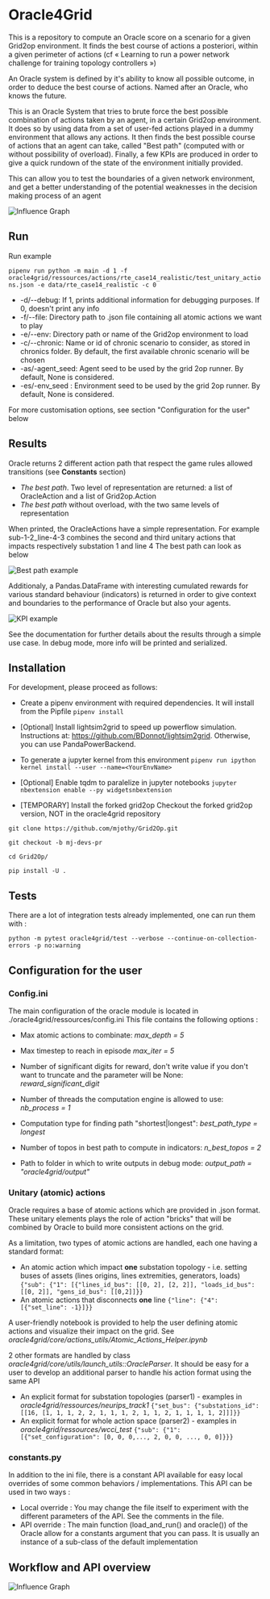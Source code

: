 # Oracle4Grid

This is a repository to compute an Oracle score on a scenario for a given Grid2op environment.
It finds the best course of actions a posteriori, within a given perimeter of actions (cf « Learning to run a power network challenge for training topology controllers »)

An Oracle system is defined by it's ability to know all possible outcome,
in order to deduce the best course of actions. Named after an Oracle, who knows the future.

This is an Oracle System that tries to brute force the best possible combination of actions taken by an agent, in a certain Grid2op environment.
It does so by using data from a set of user-fed actions played in a dummy environment that allows any actions.
It then finds the best possible course of actions that an agent can take, called "Best path" (computed with or without possibility of overload).
Finally, a few KPIs are produced in order to give a quick rundown of the state of the environment initially provided.

This can allow you to test the boundaries of a given network environment, and get a better understanding of the potential weaknesses
in the decision making process of an agent

![Influence Graph](TransitionGraph_bestActions.png)

## Run

Run example

``
pipenv run python -m main -d 1 -f oracle4grid/ressources/actions/rte_case14_realistic/test_unitary_actions.json -e data/rte_case14_realistic -c 0
``

- -d/--debug: If 1, prints additional information for debugging purposes. If 0, doesn't print any info
- -f/--file: Directory path to .json file containing all atomic actions we want to play 
- -e/--env: Directory path or name of the Grid2op environment to load
- -c/--chronic: Name or id of chronic scenario to consider, as stored in chronics folder. By default, the first available chronic scenario will be chosen
- -as/-agent_seed: Agent seed to be used by the grid 2op runner. By default, None is considered.
- -es/-env_seed : Environment seed to be used by the grid 2op runner. By default, None is considered.

For more customisation options, see section "Configuration for the user" below

## Results

Oracle returns 2 different action path that respect the game rules allowed transitions (see **Constants** section)

* *The best path*. Two level of representation are returned: a list of OracleAction and a list of Grid2op.Action
* *The best path* without overload, with the two same levels of representation

When printed, the OracleActions have a simple representation. For example sub-1-2_line-4-3 combines the second and third unitary actions that impacts respectively substation 1 and line 4
The best path can look as below

![Best path example](docs/images/best_path_example.jpg)

Additionaly, a Pandas.DataFrame with interesting cumulated rewards for various standard behaviour (indicators) is returned in order to give context and boundaries to the performance of Oracle but also your agents.

![KPI example](docs/images/didactic_step5.jpg)

See the documentation for further details about the results through a simple use case. In debug mode, more info will be printed and serialized.


## Installation

For development, please proceed as follows:
- Create a pipenv environment with required dependencies. It will install from the Pipfile
``pipenv install
``
- [Optional] Install lightsim2grid to speed up powerflow simulation. Instructions at: https://github.com/BDonnot/lightsim2grid. Otherwise, you can use PandaPowerBackend.
- To generate a jupyter kernel from this environment
``
pipenv run ipython kernel install --user --name=<YourEnvName>
``
- [Optional] Enable tqdm to paralelize in jupyter notebooks
``
jupyter nbextension enable --py widgetsnbextension
``

- [TEMPORARY]  Install the forked grid2op
Checkout the forked grid2op version, NOT in the oracle4grid repository

`git clone https://github.com/mjothy/Grid2Op.git`

`git checkout -b mj-devs-pr`

`cd Grid2Op/`

`pip install -U .`

## Tests

There are a lot of integration tests already implemented, one can run them with :

`python -m pytest oracle4grid/test --verbose --continue-on-collection-errors -p no:warning`

## Configuration for the user

### Config.ini
The main configuration of the oracle module is located in ./oracle4grid/ressources/config.ini
This file contains the following options :

- Max atomic actions to combinate:
*max_depth = 5*

- Max timestep to reach in episode
*max_iter = 5*

- Number of significant digits for reward, don't write value if you don't want to truncate and the parameter will be None:
*reward_significant_digit*

- Number of threads the computation engine is allowed to use:
*nb_process = 1*

- Computation type for finding path "shortest|longest":
*best_path_type = longest*

- Number of topos in best path to compute in indicators:
*n_best_topos = 2*

- Path to folder in which to write outputs in debug mode:
*output_path = "oracle4grid/output"*

### Unitary (atomic) actions

Oracle requires a base of atomic actions which are provided in .json format.
These unitary elements plays the role of action "bricks" that will be combined by Oracle to build more consistent actions on the grid.

As a limitation, two types of atomic actions are handled, each one having a standard format:

* An atomic action which impact **one** substation topology - i.e. setting buses of assets (lines origins, lines extremities, generators, loads)
    ``{"sub": {"1": [{"lines_id_bus": [[0, 2], [2, 2]], "loads_id_bus": [[0, 2]], "gens_id_bus": [[0,2]]}}``
* An atomic actions that disconnects **one** line
    ``{"line": {"4": [{"set_line": -1}]}}``

A user-friendly notebook is provided to help the user defining atomic actions and visualize their impact on the grid. See *oracle4grid/core/actions_utils/Atomic_Actions_Helper.ipynb*

2 other formats are handled by class *oracle4grid/core/utils/launch_utils::OracleParser*. It should be easy for a user to develop an additional parser to handle his action format using the same API

* An explicit format for substation topologies (parser1) - examples in *oracle4grid/ressources/neurips_track1*
    ``{"set_bus": {"substations_id": [[16, [1, 1, 1, 2, 2, 1, 1, 1, 2, 1, 1, 2, 1, 1, 1, 1, 2]]]}}``
* An explicit format for whole action space (parser2) - examples in *oracle4grid/ressources/wcci_test*
    ``{"sub": {"1": [{"set_configuration": [0, 0, 0,..., 2, 0, 0, ..., 0, 0]}}}``



### constants.py
In addition to the ini file, there is a constant API available for easy local overrides of some common behaviors / implementations.
This API can be used in two ways :
- Local override :
You may change the file itself to experiment with the different parameters of the API. See the comments in the file.
- API override :
The main function (load_and_run() and oracle()) of the Oracle allow for a constants argument that you can pass. It is usually an instance of a sub-class of the default implementation


## Workflow and API overview
![Influence Graph](docs/images/detailed_workflow.jpg)



